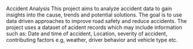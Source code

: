 Accident Analysis
This project aims to analyze accident data to gain insights into the cause, trends and potential solutions.
The goal is to use data driven approaches to improve road safety and reduce accidents.
The project uses a dataset of acident records which may include information such as: Date and time of accident, Location, severity of accident, contributing factors e.g, weather, driver behavior and vehicle type etc.
